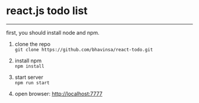 # react.js todo list
---
first, you should install node and npm.

1. clone the repo  
    `git clone https://github.com/bhavinsa/react-todo.git`

2. install npm  
    `npm install`

3. start server  
    `npm run start`

4. open browser: [http://localhost:7777](http://localhost:7777)

